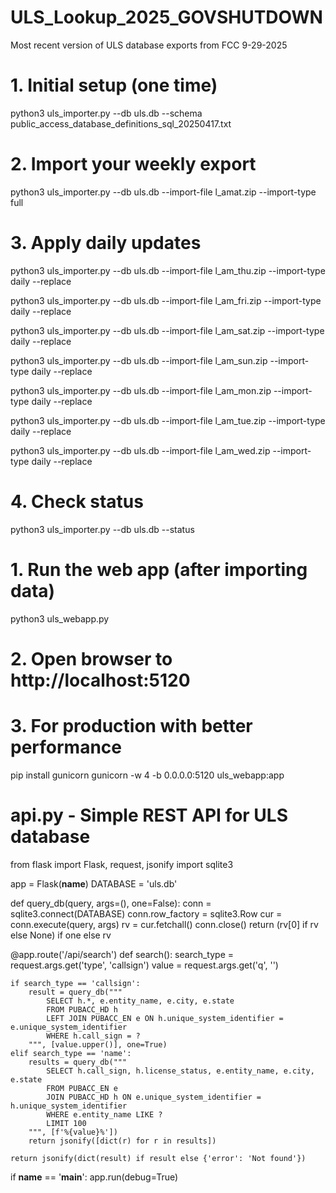 # ULS_Lookup_2025_GOVSHUTDOWN
Most recent version of ULS database exports from FCC 9-29-2025


# 1. Initial setup (one time)
python3 uls_importer.py --db uls.db --schema public_access_database_definitions_sql_20250417.txt

# 2. Import your weekly export
python3 uls_importer.py --db uls.db --import-file l_amat.zip --import-type full

# 3. Apply daily updates
python3 uls_importer.py --db uls.db --import-file l_am_thu.zip --import-type daily --replace

python3 uls_importer.py --db uls.db --import-file l_am_fri.zip --import-type daily --replace

python3 uls_importer.py --db uls.db --import-file l_am_sat.zip --import-type daily --replace

python3 uls_importer.py --db uls.db --import-file l_am_sun.zip --import-type daily --replace

python3 uls_importer.py --db uls.db --import-file l_am_mon.zip --import-type daily --replace

python3 uls_importer.py --db uls.db --import-file l_am_tue.zip --import-type daily --replace

python3 uls_importer.py --db uls.db --import-file l_am_wed.zip --import-type daily --replace

# 4. Check status
python3 uls_importer.py --db uls.db --status


# 1. Run the web app (after importing data)
python3 uls_webapp.py

# 2. Open browser to http://localhost:5120

# 3. For production with better performance
pip install gunicorn
gunicorn -w 4 -b 0.0.0.0:5120 uls_webapp:app


# api.py - Simple REST API for ULS database
from flask import Flask, request, jsonify
import sqlite3

app = Flask(__name__)
DATABASE = 'uls.db'

def query_db(query, args=(), one=False):
    conn = sqlite3.connect(DATABASE)
    conn.row_factory = sqlite3.Row
    cur = conn.execute(query, args)
    rv = cur.fetchall()
    conn.close()
    return (rv[0] if rv else None) if one else rv

@app.route('/api/search')
def search():
    search_type = request.args.get('type', 'callsign')
    value = request.args.get('q', '')
    
    if search_type == 'callsign':
        result = query_db("""
            SELECT h.*, e.entity_name, e.city, e.state
            FROM PUBACC_HD h
            LEFT JOIN PUBACC_EN e ON h.unique_system_identifier = e.unique_system_identifier
            WHERE h.call_sign = ?
        """, [value.upper()], one=True)
    elif search_type == 'name':
        results = query_db("""
            SELECT h.call_sign, h.license_status, e.entity_name, e.city, e.state
            FROM PUBACC_EN e
            JOIN PUBACC_HD h ON e.unique_system_identifier = h.unique_system_identifier
            WHERE e.entity_name LIKE ?
            LIMIT 100
        """, [f'%{value}%'])
        return jsonify([dict(r) for r in results])
    
    return jsonify(dict(result) if result else {'error': 'Not found'})

if __name__ == '__main__':
    app.run(debug=True)



